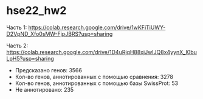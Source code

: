 # hse22_hw2

Часть 1: https://colab.research.google.com/drive/1wKFiTiUWY-D2VpND_Xfo0sMW-FjpJBRS?usp=sharing

Часть 2: https://colab.research.google.com/drive/1D4uRjqH88xjJwIJQ8x4yynX_I0buLpH5?usp=sharing

- Предсказано генов: 3566
- Кол-во генов, аннотированных с помощью сравнения:  3278
- Кол-во генов, аннотированных с помощью базы SwissProt:  53
- Не аннотировано: 235
